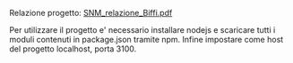 Relazione progetto: [SNM_relazione_Biffi.pdf](https://github.com/user-attachments/files/17246344/SNM_relazione_Biffi.pdf)

Per utilizzare il progetto e' necessario installare nodejs e scaricare tutti i moduli contenuti in package.json tramite npm.
Infine impostare come host del progetto localhost, porta 3100.
